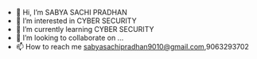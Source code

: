 - 👋 Hi, I’m SABYA SACHI PRADHAN
- 👀 I’m interested in CYBER SECURITY
- 🌱 I’m currently learning CYBER SECURITY
- 💞️ I’m looking to collaborate on ...
- 📫 How to reach me sabyasachipradhan9010@gmail.com,9063293702


<!---
mrpradhan2002/mrpradhan2002 is a ✨ special ✨ repository because its `README.md` (this file) appears on your GitHub profile.
You can click the Preview link to take a look at your changes.
--->
